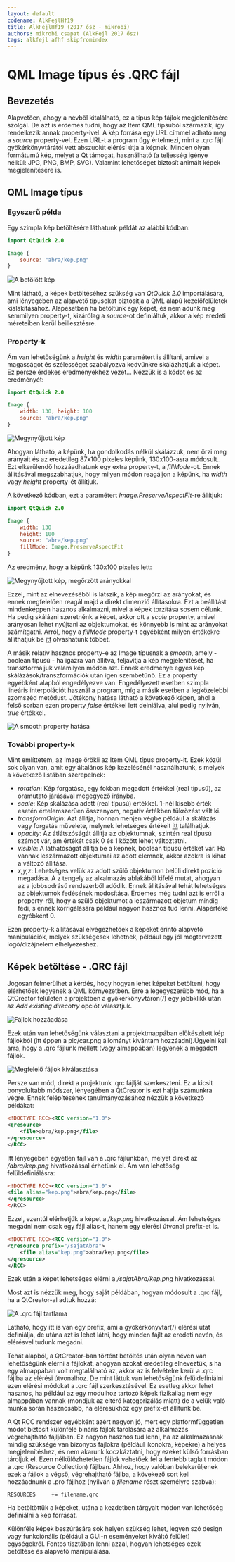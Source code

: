 ```yaml
---
layout: default
codename: AlkFejlHf19
title: AlkFejlHf19 (2017 ősz - mikrobi)
authors: mikrobi csapat (AlkFejl 2017 ősz)
tags: alkfejl afhf skipfromindex
---
```


# QML Image típus és .QRC fájl #

## Bevezetés ##
Alapvetően, ahogy a névből kitalálható, ez a típus kép fájlok megjelenítésére szolgál. De azt is érdemes tudni, hogy az Item QML típsuból származik, így rendelkezik annak property-ivel.
A kép forrása egy URL címmel adható meg a *source* property-vel. Ezen URL-t a program úgy értelmezi, mint a .qrc fájl gyökérkönyvtárától vett abszuolút elérési útja a képnek.
Minden olyan formátumú kép, melyet a Qt támogat, használható (a teljesség igénye nélkül: JPG, PNG, BMP, SVG). Valamint lehetőséget biztosít animált képek megjelenítésére is.

## QML Image típus ##
### Egyszerű példa ###
Egy szimpla kép betöltésére láthatunk példát az alábbi kódban:
```qml
import QtQuick 2.0

Image {
	source: "abra/kep.png"
}
```
![A betölött kép](abra/qtlogo-simple.png "A betöltött kép")

Mint látható, a képek betöltéséhez szükség van *QtQuick 2.0* importálására, ami lényegében az alapvető típusokat biztosítja a QML alapú kezelőfelületek kialakításához.
Alapesetben ha betöltünk egy képet, és nem adunk meg semmilyen property-t, kizárólag a *source*-ot definiáltuk, akkor a kép eredeti méreteiben kerül beillesztésre.
### Property-k ###
Ám van lehetőségünk a *height* és *width* paramétert is állítani, amivel a magasságot és szélességet szabályozva kedvünkre skálázhatjuk a képet. Ez persze érdekes eredményekhez vezet... Nézzük is a kódot és az eredményét:

```qml
import QtQuick 2.0

Image {
	width: 130; height: 100
	source: "abra/kep.png"
}
```

![Megynyújtott kép](abra/qtlogo-stretch.png "Megnyújtott kép")

Ahogyan látható, a képünk, ha gondolkodás nélkül skálázzuk, nem örzi meg arányait és az eredetileg 87x100 pixeles képünk, 130x100-asra módosult.. 
Ezt elkerülendő hozzáadhatunk egy extra property-t, a *fillMode*-ot.
Ennek állításával megszabhatjuk, hogy milyen módon reagáljon a képünk, ha *width* vagy *height* property-ét állítjuk.

A következő kódban, ezt a paramétert *Image.PreserveAspectFit*-re állítjuk:
```qml
import QtQuick 2.0

Image {
	width: 130
	height: 100
	source: "abra/kep.png"
	fillMode: Image.PreserveAspectFit
}
```
Az eredmény, hogy a képünk 130x100 pixeles lett:

![Megynyújtott kép, megőrzött arányokkal](abra/qtlogo-preserveaspectfit.png "Megnyújtott kép, megőrzött arányokkal")


Ezzel, mint az elnevezéséből is látszik, a kép megőrzi az arányokat, és ennek megfelelően reagál majd a direkt dimenzió állításokra. 
Ezt a beállítást mindenképpen hasznos alkalmazni,
mivel a képek torzítása sosem célunk. Ha pedig skálázni szeretnénk a képet, akkor ott a *scale* property, amivel arányosan lehet nyújtani az objektumokat, és könnyebb is mint az arányokat számítgatni.
Arról, hogy a *fillMode* property-t egyébként milyen értékekre állíthatjuk be [itt](https://doc-snapshots.qt.io/qt5-dev/qml-qtquick-image.html#fillMode-prop) olvashatunk többet.

A másik relatív hasznos property-e az Image típusnak a *smooth*, amely - boolean típusú - ha igazra van állítva, feljavítja a kép megjelenítését, ha transzformáljuk valamilyen módon azt.
Ennek eredménye egyes kép skálázások/transzformációk után igen szembetűnő. Ez a property egyébként alapból engedélyezve van. Engedélyezett esetben szimpla lineáris interpolációt használ a program, míg a másik esetben a legközelebbi szomszéd metódust.
Jótékony hatása látható a következő képen, ahol a felső sorban ezen property *false* értékkel lett deiniálva, alul pedig nyilván, *true* értékkel.

![A smooth property hatása](abra/rectangle-smooth.png "A smooth property hatása")

### További property-k ###

Mint említtetem, az Image örökli az Item QML típus property-it. Ezek közül sok olyan van, amit egy általános kép kezelésénél használhatunk, s melyek a következő listában szerepelnek:
* *rotation*: Kép forgatása, egy fokban megadott értékkel (real típusú), az óramutató járásával megegyező irányba.
* *scale*:  Kép skálázása adott (real típusú) értékkel. 1-nél kisebb érték esetén értelemszerűen összenyom, negatív értékben tükrözést vált ki.
* *transformOrigin*: Azt állítja, honnan menjen végbe például a skálázás vagy forgatás művelete, melynek lehetséges értékeit [itt](https://doc-snapshots.qt.io/qt5-dev/qml-qtquick-item.html#transformOrigin-prop) találhatjuk.
* *opacity*: Az átlátszóságát állítja az objektumnak, szintén real típusú számot vár, ám értékét csak 0 és 1 között lehet változtatni.
* *visible*: A láthatóságát állítja be a képnek, boolean típusú értéket vár. Ha vannak leszármazott objektumai az adott elemnek, akkor azokra is kihat a változó állítása.
* *x,y,z*: Lehetséges velük az adott szülő objektumon belüli direkt pozíció megadása. A z tengely az alkalmazás ablakából kifelé mutat, ahogyan az a jobbsodrású rendszerből adódik. 
Ennek állításával tehát lehetséges az objektumok fedésének modosítása. Érdemes még tudni azt is erről a property-ről, hogy a szülő objektumot a leszármazott objetum mindig fedi, s ennek korrigálására például nagyon hasznos tud lenni.
Alapértéke egyébként 0.

Ezen property-k állításával elvégezhetőek a képeket érintő alapvető manipulációk, melyek szükségesek lehetnek, például egy jól megtervezett logó/dizájnelem elhelyezéshez.

## Képek betöltése - .QRC fájl ##

Jogosan felmerülhet a kérdés, hogy hogyan lehet képeket betölteni, hogy elérhetőek legyenek a QML környezetben. Erre a legegyszerűbb mód, ha a QtCreator felületen a projektben a gyökérkönyvtáron(/) egy jobbklikk után az
*Add existing direcotry* opciót választjuk.
 
![Fájlok hozzáadása](abra/qtcreator-rcc2.JPG "Menü 1")

Ezek után van lehetőségünk választani a projektmappában előkészített kép fájlokból (itt éppen a pic/car.png állományt kívántam hozzáadni).Ügyelni kell arra, hogy a .qrc fájlunk mellett (vagy almappában) legyenek a megadott fájlok.
 
![Megfelelő fájlok kiválasztása](abra/qtcreator-rcc3.JPG "Menü 2")

Persze van mód, direkt a projektunk .qrc fájlját szerkeszteni. Ez a kicsit bonyolultabb módszer, lényegében a QtCreator is ezt hajtja számunkra végre. Ennek felépítésének tanulmányozásához nézzük a következő példákat:

```xml
<!DOCTYPE RCC><RCC version="1.0">
<qresource>
    <file>abra/kep.png</file>
</qresource>
</RCC>
```
Itt lényegében egyetlen fájl van a .qrc fájlunkban, melyet direkt az */abra/kep.png* hivatkozással érhetünk el.
Ám van lehetőség felüldefiniálásra:

```xml
<!DOCTYPE RCC><RCC version="1.0">
<file alias="kep.png">abra/kep.png</file>
</qresource>
</RCC>
```

Ezzel, ezentúl elérhetjük a képet a */kep.png* hivatkozással.
Ám lehetséges megadni nem csak egy fájl alias-t, hanem egy elérési útvonal prefix-et is.

```xml
<!DOCTYPE RCC><RCC version="1.0">
<qresource prefix="/sajatAbra">
    <file alias="kep.png">abra/kep.png</file>
</qresource>
</RCC>
```
Ezek után a képet lehetséges elérni a */sajatAbra/kep.png* hivatkozással.

Most azt is nézzük meg, hogy saját példában, hogyan módosult a .qrc fájl, ha a QtCreator-al adtuk hozzá:

![A .qrc fájl tartlama](abra/qtcreator-rcc4.JPG "A .qrc fájl tartlama")

Látható, hogy itt is van egy prefix, ami a gyökérkönyvtár(/) elérési utat definiálja, de utána azt is lehet látni, hogy minden fájlt az eredeti nevén, és elérésvel tudunk megadni.

Tehát alapból, a QtCreator-ban történt betöltés után olyan néven van lehetőségünk elérni a fájlokat, ahogyan azokat eredetileg elneveztük, s ha egy almappában volt megtalálható az, akkor az is felvételre kerül a .qrc fájlba az elérési útvonalhoz.
De mint láttuk van lehetőségünk felüldefiniálni ezen elérési módokat a .qrc fájl szerkesztésével. Ez esetleg akkor lehet hasznos, ha például az egy modulhoz tartozó képek fizikailag nem egy almappában vannak (mondjuk
az eltérő kategorizálás miatt) de a velük való munka során hasznosabb, ha elérésükhöz egy prefix-et állítunk be.

A Qt RCC rendszer egyébként azért nagyon jó, mert egy platformfüggetlen módot biztosít különféle bináris fájlok tárolására az alkalmazás végrehajtható fájljában. Ez nagyon hasznos tud lenni, ha az alkalmazásnak mindig szüksége van
bizonyos fájlokra (például ikonokra, képekre) a helyes megjelenítéshez, és nem akarunk koczkáztatni, hogy ezeket külső forrásban tároljuk el. Ezen nélkülözhetetlen fájlok vehetőek fel a fentebb taglalt módon a .qrc (Resource Collection) fájlban. Ahhoz, hogy valóban belekerüljenek ezek a fájlok a végső, végrehajtható fájlba, a kövekező sort kell hozzáadnunk a .pro fájlhoz (nyilván a *filename* részt személyre szabva):

```
RESOURCES     += filename.qrc
```

Ha betöltöttük a képeket, utána a kezdetben tárgyalt módon van lehetőség definiálni a kép forrását.

Különféle képek beszúrására sok helyen szükség lehet, legyen szó design vagy funkciónális (például a GUI-n eseményeket kiváltó felület) egységekről. Fontos tisztában lenni azzal, hogyan lehetséges ezek betöltése és alapvető 
manipulálása.


